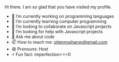 Hi there. I am so glad that you have visited my profile.


- 🔭 I’m currently working on programming languages
- 🌱 I’m currently learning computer programming
- 👯 I’m looking to collaborate on Javascript projects
- 🤔 I’m looking for help with Javascript projects
- 💬 Ask me about code
- 📫 How to reach me: otiennosharon@gmail.com
- 😄 Pronouns: Host
- ⚡ Fun fact: imperfection===0

